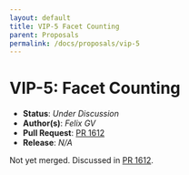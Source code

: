 ```yaml
---
layout: default
title: VIP-5 Facet Counting
parent: Proposals
permalink: /docs/proposals/vip-5
---
```


# VIP-5: Facet Counting

* **Status**: _Under Discussion_
* **Author(s)**: _Felix GV_
* **Pull Request**: [PR 1612](https://github.com/linkedin/venice/pull/1612)
* **Release**: _N/A_

Not yet merged. Discussed in [PR 1612](https://github.com/linkedin/venice/pull/1612).